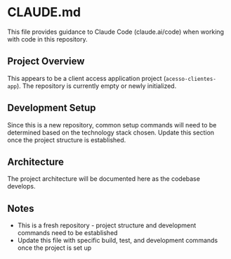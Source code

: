 # CLAUDE.md

This file provides guidance to Claude Code (claude.ai/code) when working with code in this repository.

## Project Overview

This appears to be a client access application project (`acesso-clientes-app`). The repository is currently empty or newly initialized.

## Development Setup

Since this is a new repository, common setup commands will need to be determined based on the technology stack chosen. Update this section once the project structure is established.

## Architecture

The project architecture will be documented here as the codebase develops.

## Notes

- This is a fresh repository - project structure and development commands need to be established
- Update this file with specific build, test, and development commands once the project is set up